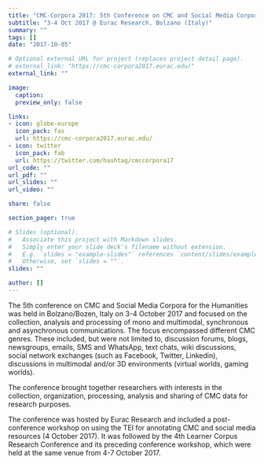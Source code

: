 ```yaml
---
title: "CMC-Corpora 2017: 5th Conference on CMC and Social Media Corpora for the Humanities"
subtitle: "3-4 Oct 2017 @ Eurac Research, Bolzano (Italy)"
summary: ""
tags: []
date: "2017-10-05"

# Optional external URL for project (replaces project detail page).
# external_link: "https://cmc-corpora2017.eurac.edu/"
external_link: ""

image:
  caption:
  preview_only: false

links:
- icon: globe-europe
  icon_pack: fas
  url: https://cmc-corpora2017.eurac.edu/
- icon: twitter
  icon_pack: fab
  url: https://twitter.com/hashtag/cmccorpora17
url_code: ""
url_pdf: ""
url_slides: ""
url_video: ""

share: false

section_pager: true

# Slides (optional).
#   Associate this project with Markdown slides.
#   Simply enter your slide deck's filename without extension.
#   E.g. `slides = "example-slides"` references `content/slides/example-slides.md`.
#   Otherwise, set `slides = ""`.
slides: ""

author: []
---
```


The 5th conference on CMC and Social Media Corpora for the Humanities was
held in Bolzano/Bozen, Italy on 3-4 October 2017 and focused on the
collection, analysis and processing of mono and multimodal, synchronous and
asynchronous communications. The focus encompassed different CMC genres.
These included, but were not limited to, discussion forums, blogs, newsgroups,
emails, SMS and WhatsApp, text chats, wiki discussions, social network
exchanges (such as Facebook, Twitter, Linkedin), discussions in multimodal
and/or 3D environments (virtual worlds, gaming worlds).

The conference brought together researchers with interests in the
collection, organization, processing, analysis and sharing of CMC data for
research purposes. 

The conference was hosted by Eurac Research and included a post-conference
workshop on using the TEI for annotating CMC and social media resources (4
October 2017). It was followed by the 4th Learner Corpus Research Conference and
its preceding conference workshop, which were held at the same venue
from 4-7 October 2017.
